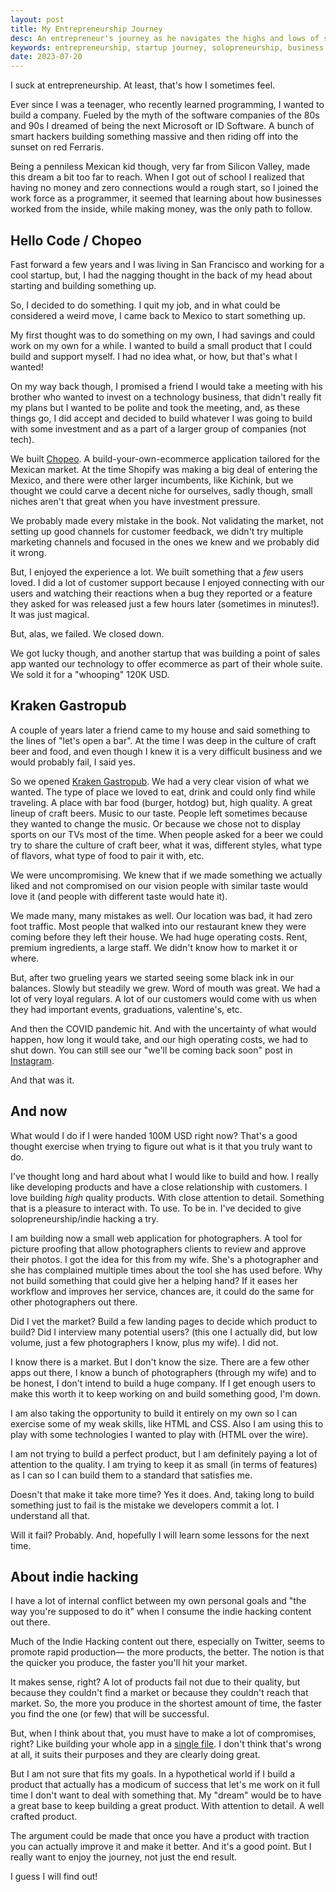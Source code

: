 ```yaml
---
layout: post
title: My Entrepreneurship Journey
desc: An entrepreneur's journey as he navigates the highs and lows of startup life, from tech ventures to the gastronomy business.
keywords: entrepreneurship, startup journey, solopreneurship, business failures, indie hacking
date: 2023-07-20
---
```


I suck at entrepreneurship. At least, that's how I sometimes feel.

Ever since I was a teenager, who recently learned programming, I wanted to build
a company. Fueled by the myth of the software companies of the 80s and 90s I
dreamed of being the next Microsoft or ID Software. A bunch of smart hackers
building something massive and then riding off into the sunset on red Ferraris.

Being a penniless Mexican kid though, very far from Silicon Valley, made this
dream a bit too far to reach. When I got out of school I realized that having no
money and zero connections would a rough start, so I joined the work force as a
programmer, it seemed that learning about how businesses worked from the inside,
while making money, was the only path to follow.

## Hello Code / Chopeo

Fast forward a few years and I was living in San Francisco and working for a cool
startup, but, I had the nagging thought in the back of my head about starting
and building something up.

So, I decided to do something. I quit my job, and in what could be considered a
weird move, I came back to Mexico to start something up.

My first thought was to do something on my own, I had savings and could work on
my own for a while. I wanted to build a small product that I could build and
support myself. I had no idea what, or how, but that's what I wanted!

On my way back though, I promised a friend I would take a meeting with his
brother who wanted to invest on a technology business, that didn't really fit my
plans but I wanted to be polite and took the meeting, and, as these things go, I
did accept and decided to build whatever I was going to build with some
investment and as a part of a larger group of companies (not tech).

We built [Chopeo][chopeo]. A build-your-own-ecommerce application tailored for
the Mexican market. At the time Shopify was making a big deal of entering the
Mexico, and there were other larger incumbents, like Kichink, but we thought we
could carve a decent niche for ourselves, sadly though, small niches aren't that
great when you have investment pressure.

We probably made every mistake in the book. Not validating the market, not
setting up good channels for customer feedback, we didn't try multiple marketing
channels and focused in the ones we knew and we probably did it wrong.

But, I enjoyed the experience a lot. We built something that a _few_ users
loved. I did a lot of customer support because I enjoyed connecting with our
users and watching their reactions when a bug they reported or a feature they
asked for was released just a few hours later (sometimes in minutes!). It was
just magical.

But, alas, we failed. We closed down.

We got lucky though, and another startup that was building a point of sales app
wanted our technology to offer ecommerce as part of their whole suite. We sold
it for a "whooping" 120K USD.

## Kraken Gastropub

A couple of years later a friend came to my house and said something to the
lines of "let's open a bar". At the time I was deep in the culture of craft beer
and food, and even though I knew it is a very difficult business and we would
probably fail, I said yes.

So we opened [Kraken Gastropub][kraken]. We had a very clear vision of what we
wanted. The type of place we loved to eat, drink and could only find while
traveling. A place with bar food (burger, hotdog) but, high quality. A great
lineup of craft beers. Music to our taste. People left sometimes because they
wanted to change the music. Or because we chose not to display sports on our TVs
most of the time. When people asked for a beer we could try to share the culture
of craft beer, what it was, different styles, what type of flavors, what type of
food to pair it with, etc.

We were uncompromising. We knew that if we made something we actually liked and
not compromised on our vision people with similar taste would love it (and
people with different taste would hate it).

We made many, many mistakes as well. Our location was bad, it had zero foot
traffic. Most people that walked into our restaurant knew they were coming
before they left their house. We had huge operating costs. Rent, premium
ingredients, a large staff. We didn't know how to market it or where.

But, after two grueling years we started seeing some black ink in our
balances. Slowly but steadily we grew. Word of mouth was great. We had a lot of
very loyal regulars. A lot of our customers would come with us when they had
important events, graduations, valentine's, etc.

And then the COVID pandemic hit. And with the uncertainty of what would happen, how
long it would take, and our high operating costs, we had to shut down. You can
still see our "we'll be coming back soon" post in [Instagram][krakenig].

And that was it.

## And now

What would I do if I were handed 100M USD right now? That's a good thought
exercise when trying to figure out what is it that you truly want to do.

I've thought long and hard about what I would like to build and how. I really
like developing products and have a close relationship with customers. I love
building _high_ quality products. With close attention to detail. Something that
is a pleasure to interact with. To use. To be in. I've decided to give
solopreneurship/indie hacking a try.

I am building now a small web application for photographers. A tool for picture
proofing that allow photographers clients  to review and approve their photos. I
got the idea for this from my wife. She's a photographer and she has complained
multiple times about the tool she has used before. Why not build something that
could give her a helping hand? If it eases her workflow and improves her
service, chances are, it could do the same for other photographers out there.

Did I vet the market? Build a few landing pages to decide which product to build?
Did I interview many potential users? (this one I actually did, but low volume,
just a few photographers I know, plus my wife). I did not.

I know there is a market. But I don't know the size. There are a few other apps
out there, I know a bunch of photographers (through my wife) and to be honest, I
don't intend to build a huge company. If I get enough users to make this worth
it to keep working on and build something good, I'm down.

I am also taking the opportunity to build it entirely on my own so I can
exercise some of my weak skills, like HTML and CSS. Also I am using this to
play with some technologies I wanted to play with (HTML over the wire).

I am not trying to build a perfect product, but I am definitely paying a lot of
attention to the quality. I am trying to keep it as small (in terms of features)
as I can so I can build them to a standard that satisfies me.

Doesn't that make it take more time? Yes it does. And, taking long to build
something just to fail is the mistake we developers commit a lot. I understand
all that.

Will it fail? Probably. And, hopefully I will learn some lessons for the next
time.

## About indie hacking

I have a lot of internal conflict between my own personal goals and "the way
you're supposed to do it" when I consume the indie hacking content out there.

Much of the Indie Hacking content out there, especially on Twitter, seems to
promote rapid production— the more products, the better. The notion is that the
quicker you produce, the faster you'll hit your market.

It makes sense, right? A lot of products fail not due to their quality, but
because they couldn't find a market or because they couldn't reach that market.
So, the more you produce in the shortest amount of time, the faster you find the
one (or few) that will be successful.

But, when I think about that, you must have to make a lot of compromises, right?
Like building your whole app in a [single file][onefile]. I don't think that's
wrong at all, it suits their purposes and they are clearly doing great.

But I am not sure that fits my goals. In a hypothetical world if I build a
product that actually has a modicum of success that let's me work on it full
time I don't want to deal with something that. My "dream" would be to have a
great base to keep building a great product. With attention to detail. A well
crafted product.

The argument could be made that once you have a product with traction you can
actually improve it and make it better. And it's a good point. But I really want
to enjoy the journey, not just the end result.

I guess I will find out!

[chopeo]: https://web.archive.org/web/20141219064754/https://www.chopeo.mx/
[kraken]: https://goo.gl/maps/kHVDnCK7UhC26Uq9A
[krakenig]: https://www.instagram.com/krakenhmo/
[onefile]: https://twitter.com/levelsio/status/1308145873843560449
